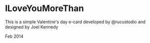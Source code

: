 # ILoveYouMoreThan

This is a simple Valentine's day e-card developed by @rucustodio and designed by Joel Kennedy

Feb 2014

